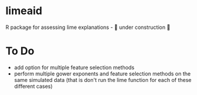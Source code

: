 # limeaid
R package for assessing lime explanations - 🚧 under construction 🚧

# To Do

- add option for multiple feature selection methods
- perform multiple gower exponents and feature selection methods on the same simulated data (that is don't run the lime function for each of these different cases)